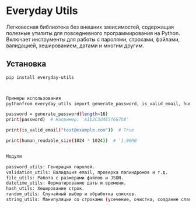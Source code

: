 # Everyday Utils

Легковесная библиотека без внешних зависимостей, содержащая полезные утилиты для повседневного программирования на Python. Включает инструменты для работы с паролями, строками, файлами, валидацией, хешированием, датами и многим другим.

## Установка

```bash
pip install everyday-utils



Примеры использования
pythonfrom everyday_utils import generate_password, is_valid_email, human_readable_size

password = generate_password(length=16)
print(password)  # Например: 'A1b2C3d4E5f6G7h8'

print(is_valid_email("test@example.com"))  # True

print(human_readable_size(1024 * 1024))  # '1.00MB'


Модули

password_utils: Генерация паролей.
validation_utils: Валидация email, проверка палиндромов и т.д.
file_utils: Работа с размерами файлов и JSON.
datetime_utils: Форматирование даты и времени.
hash_utils: Хеширование строк.
random_utils: Случайный выбор и обработка списков.
string_utils: Манипуляции со строками (усечение, очистка, создание слагов).